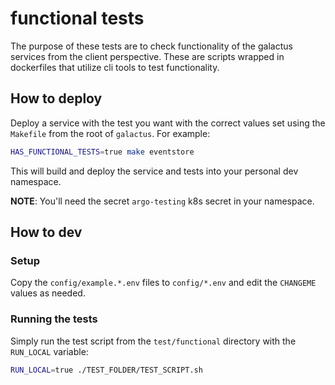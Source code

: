 # functional tests

The purpose of these tests are to check functionality of the galactus services from the client perspective. These are scripts wrapped in dockerfiles that utilize cli tools to test functionality.

## How to deploy

Deploy a service with the test you want with the correct values set using the `Makefile` from the root of `galactus`. For example:

```bash
HAS_FUNCTIONAL_TESTS=true make eventstore
```

This will build and deploy the service and tests into your personal dev namespace.

**NOTE**: You'll need the secret `argo-testing` k8s secret in your namespace.

## How to dev

### Setup

Copy the `config/example.*.env` files to `config/*.env` and edit the `CHANGEME` values as needed.

### Running the tests

Simply run the test script from the `test/functional` directory with the `RUN_LOCAL` variable:

```bash
RUN_LOCAL=true ./TEST_FOLDER/TEST_SCRIPT.sh
```
